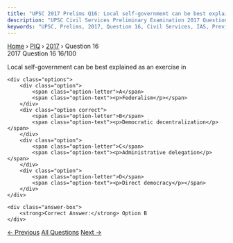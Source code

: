```yaml
---
title: "UPSC 2017 Prelims Q16: Local self-government can be best explained as an exercise i..."
description: "UPSC Civil Services Preliminary Examination 2017 Question 16 with options and answer"
keywords: "UPSC, Prelims, 2017, Question 16, Civil Services, IAS, Previous Year Questions"
---
```


<nav class="breadcrumb">
    <a href="../../">Home</a>
    <span>›</span>
    <a href="../">PIQ</a>
    <span>›</span>
    <a href="./">2017</a>
    <span>›</span>
    <span>Question 16</span>
</nav>

<div class="question-header">
    <div class="question-meta">
        <span class="year-badge">2017</span>
        <span class="question-number">Question 16</span>
        <span class="progress">16/100</span>
    </div>
    <div class="progress-bar">
        <div class="progress-fill" style="width: 16.0%"></div>
    </div>
</div>

<div class="question-content">
    <div class="question-text">
        <p>Local self-government can be best explained as an exercise in</p>
    </div>
    
    <div class="options">
        <div class="option">
            <span class="option-letter">A</span>
            <span class="option-text"><p>Federalism</p></span>
        </div>
        <div class="option correct">
            <span class="option-letter">B</span>
            <span class="option-text"><p>Democratic decentralization</p></span>
        </div>
        <div class="option">
            <span class="option-letter">C</span>
            <span class="option-text"><p>Administrative delegation</p></span>
        </div>
        <div class="option">
            <span class="option-letter">D</span>
            <span class="option-text"><p>Direct democracy</p></span>
        </div>
    </div>

    <div class="answer-box">
        <strong>Correct Answer:</strong> Option B
    </div>
</div>

<div class="question-nav">
    <a href="../q015-the-trade-disputes-act-of-1929-provided-for/" class="nav-btn prev">← Previous</a>
    <a href="../" class="nav-btn center">All Questions</a>
    <a href="../q017-consider-the-following-statements-with-reference-t/" class="nav-btn next">Next →</a>
</div>
